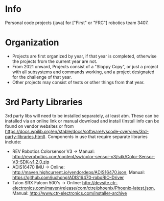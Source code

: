 # Info
Personal code projects (java) for ["First" or "FRC"] robotics team 3407.

# Organization
- Projects are first organized by year, if that year is completed, otherwise the projects from the current year are not. 
- From 2021 onward, Projects consist of a "Sloppy Copy", or just a project with all subsystems and commands working, and a project designated for the challenge of that year. 
- Other projects may consist of tests or other things from that year. 

# 3rd Party Libraries
3rd party libs will need to be installed separately, at least atm. These can be installed via an online link or manual download and install (Install info can be found on vendor websites or from https://docs.wpilib.org/en/stable/docs/software/vscode-overview/3rd-party-libraries.html). Components in use that require separate libraries include:
- REV Robotics Colorsensor V3 -> Manual: http://revrobotics.com/content/sw/color-sensor-v3/sdk/Color-Sensor-V3-SDK-v1.2.0.zip 
- ADIS16470 IMU -> Online: http://maven.highcurrent.io/vendordeps/ADIS16470.json, Manual: https://github.com/juchong/ADIS16470-roboRIO-Driver
- Talon SRX Falcon 500's -> Online: http://devsite.ctr-electronics.com/maven/release/com/ctre/phoenix/Phoenix-latest.json, Manual: http://www.ctr-electronics.com/installer-archive
